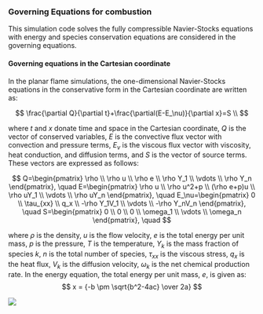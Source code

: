 
### Governing Equations for combustion

This simulation code solves the fully compressible Navier-Stocks equations with energy and species conservation equations are considered in the governing equations.

#### Governing equations in the Cartesian coordinate
In the planar flame simulations, the one-dimensional Navier-Stocks equations in the conservative form in the Cartesian coordinate are written as:

$$
\frac{\partial Q}{\partial t}+\frac{\partial(E-E_\nu)}{\partial x}=S \\
$$

where $t$ and $x$ donate time and space in the Cartesian coordinate, $Q$ is the vector of conserved variables, $E$ is the convective flux vector with convection and pressure terms, $E_\nu$ is the viscous flux vector with viscosity, heat conduction, and diffusion terms, and $S$ is the vector of source terms. These vectors are expressed as follows:

$$
Q=\begin{pmatrix} \rho \\ \rho u \\ \rho e \\ \rho Y_1 \\ \vdots \\ \rho Y_n \end{pmatrix}, \quad
E=\begin{pmatrix} \rho u \\ \rho u^2+p \\ (\rho e+p)u \\ \rho uY_1 \\ \vdots \\ \rho uY_n \end{pmatrix}, \quad
E_\nu=\begin{pmatrix} 0 \\ \tau_{xx} \\ q_x \\ -\rho Y_1V_1 \\ \vdots \\ -\rho Y_nV_n \end{pmatrix}, \quad
S=\begin{pmatrix} 0 \\ 0 \\ 0 \\ \omega_1 \\ \vdots \\ \omega_n \end{pmatrix}, \quad
$$

where $ρ$ is the density, $u$ is the flow velocity, $e$ is the total energy per unit mass, $p$ is the pressure, $T$ is the temperature, $Y_k$ is the mass fraction of species $k$, $n$ is the total number of species, $\tau_{xx}$ is the viscous stress, $q_x$ is the heat flux, $V_k$ is the diffusion velocity, $\omega_k$ is the net chemical production rate. In the energy equation, the total energy per unit mass, $e$, is given as:
$$ x = {-b \pm \sqrt{b^2-4ac} \over 2a} $$



<img src="https://latex.codecogs.com/svg.image?\frac{\partial&space;Q}{\partial&space;t}&plus;\frac{\partial&space;E}{\partial&space;x}=0&space;" />


